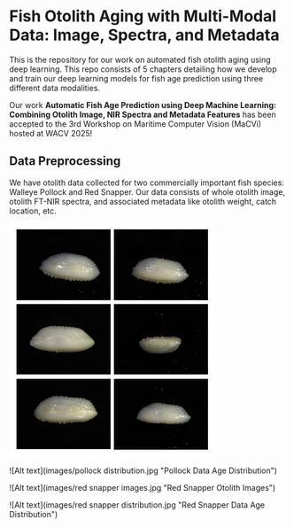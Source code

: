 # Fish Otolith Aging with Multi-Modal Data: Image, Spectra, and Metadata
This is the repository for our work on automated fish otolith aging using deep learning.  This repo consists of 5 chapters detailing how we develop and train our deep learning models for fish age prediction using three different data modalities.

Our work **Automatic Fish Age Prediction using Deep Machine Learning: Combining Otolith Image, NIR Spectra and Metadata Features** has been accepted to the 3rd Workshop on Maritime Computer Vision (MaCVi) hosted at WACV 2025!

## Data Preprocessing
We have otolith data collected for two commercially important fish species: Walleye Pollock and Red Snapper.  Our data consists of whole otolith image, otolith FT-NIR spectra, and associated metadata like otolith weight, catch location, etc.

![Alt text](images/pollock_images.jpg "Pollock Otolith Images")

![Alt text](images/pollock distribution.jpg "Pollock Data Age Distribution")

![Alt text](images/red snapper images.jpg "Red Snapper Otolith Images")

![Alt text](images/red snapper distribution.jpg "Red Snapper Data Age Distribution")